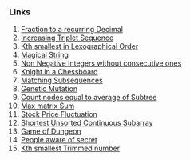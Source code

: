 ### Links
1. [Fraction to a recurring Decimal](https://leetcode.com/problems/fraction-to-recurring-decimal/submissions/876785040/)
2. [Increasing Triplet Sequence](https://leetcode.com/problems/increasing-triplet-subsequence/submissions/876007868/)
3. [Kth smallest in Lexographical Order]()
4. [Magical String]()
5. [Non Negative Integers without consecutive ones]()
6. [Knight in a Chessboard](https://leetcode.com/problems/knight-probability-in-chessboard/submissions/877850265/)
7. [Matching Subsequences](https://leetcode.com/problems/number-of-matching-subsequences/submissions/886176867/)
8. [Genetic Mutation](https://leetcode.com/problems/minimum-genetic-mutation/submissions/887446737/)
9. [Count nodes equal to average of Subtree](https://leetcode.com/problems/count-nodes-equal-to-average-of-subtree/submissions/877854609/)
10. [Max matrix Sum]()
11. [Stock Price Fluctuation]()
12. [Shortest Unsorted Continuous Subarray](https://leetcode.com/problems/shortest-unsorted-continuous-subarray/submissions/871402985/)
13. [Game of Dungeon]()
14. [People aware of secret](https://leetcode.com/problems/number-of-people-aware-of-a-secret/submissions/885697818/)
15. [Kth smallest Trimmed number]()
